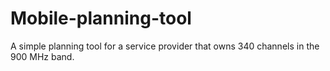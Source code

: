 # Mobile-planning-tool
A simple planning tool for a service provider that owns 340 channels in the 900 MHz band.

